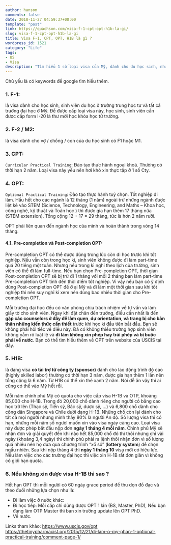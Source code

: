 ```yaml
---
author: hanson
comments: false
date: 2018-11-27 04:59:37+00:00
template: "post"
link: https://quachson.com/visa-f-1-cpt-opt-h1b-la-gi/
slug: visa-f-1-cpt-opt-h1b-la-gi
title: Visa F-1, CPT, OPT, H1B là gì ?
wordpress_id: 1521
category: "Life"
tags:
- US
- Visa
description: "Tìm hiểu 1 số loại visa của Mỹ, dành cho du học sinh, nhưng người làm việc ở Mỹ, những người thân, người phụ thuộc đi theo."
---
```

Chủ yếu là có keywords để google tìm hiểu thêm.
### **1. F-1**:
là visa dành cho học sinh, sinh viên du học ở trường trung học tư và tất cả trường đại học ở Mỹ. Để được cấp loại visa này, học sinh, sinh viên cần được cấp form I-20 là thư mời học khóa học từ trường.

### **2. F-2 / M2**: 
là visa dành cho vợ / chồng / con của du học sinh có F1 hoặc M1.

### **3. CPT**:
`Curricular Practical Training`: Đào tạo thực hành ngoại khoá. Thường có thời hạn 2 năm. Loại visa này yếu nên hơi khó xin thực tập ở 1 số Cty.

### **4. OPT**:
`Optional Practical Training`: Đào tạo thực hành tuỳ chọn. Tốt nghiệp đi làm. Hầu hết cho các ngành là 12 tháng (1 năm) ngoài trừ những ngành được liệt kê vào STEM (Science, Technology, Engineering, and Maths – Khoa học, công nghệ, kỹ thuật và Toán học ) thì được gia hạn thêm 17 tháng nữa (STEM extension). Tổng cộng 12 + 17 = 29 tháng, tức là hơn 2 năm rưỡi.

OPT phải liên quan đến ngành học của mình và hoàn thành trong vòng 14 tháng.

#### **4.1. Pre-completion và Post-completion OPT**:
Pre-completion OPT có thể được dùng trong lúc còn đi học trước khi tốt nghiệp. Nếu vẫn còn trong học kì, sinh viên không được đi làm part-time quá 20 tiếng một tuần. Nhưng nếu trong kì nghỉ theo lịch của trường, sinh viên có thể đi làm full-time. Nếu bạn chọn Pre-completion OPT, thời gian Post-completion OPT sẽ bị trừ đi 1 tháng với mỗi 2 tháng bạn làm part-time Pre-completion OPT tính đến thời điểm tốt nghiệp. Vì vậy nếu bạn có ý định dùng Post-completion OPT để ở ại Mỹ và đi làm một thời gian sau khi tốt nghiệp thì nên suy nghĩ kĩ xem nên dùng bao nhiêu thời gian cho Pre-completion OPT.

Mỗi trường đại học đều có văn phòng chịu trách nhiệm về tư vấn và làm giấy tờ cho sinh viên. Ngay khi đặt chân đến trường, điều cần nhất là đến **gặp các counselors ở đây để làm quen, dự orientation, và trang bị cho bản thân những kiến thức cần thiết** trước khi học kì đầu tiên bắt đầu. Bạn sẽ không phải hối tiếc về điều này. Đã có không thiếu trường hợp sinh viên không nắm rõ luật lệ và **đi làm không xin phép hay trái phép và bị buộc phải về nước**. Bạn có thể tìm hiểu thêm về OPT trên website của USCIS tại đây.


### **5. H1B**:


là dạng visa **có tài trợ từ công ty (sponsor)** dành cho lao động trình độ cao (highly skilled labor) thường có thời hạn 3 năm, được gia hạn thêm 1 lần nên tổng cộng là 6 năm. Từ H1B có thể xin thẻ xanh 2 năm. Nói dễ ăn vậy thì ai cũng có thể vào Mỹ hết rồi.

Mỗi năm chính phủ Mỹ có quota cho việc cấp visa H-1B và OTP, khoảng 85,000 cho H-1B. Trong đó 20,000 chổ dành riêng cho người có bằng cao học trở lên (Thạc sỹ, Tiến sỹ, Bác sỹ, dược sỹ, …) và 6,800 chổ dành cho công dân Singapore và Chile dưới dạng H-1B. Những chổ còn lại dành cho tất cả mọi người nhưng mình thấy 80% là người Ấn độ. Số lượng visa thì có hạn, những mỗi năm số người muốn xin vào visa ngày càng cao.
Loại visa này được phép bắt đầu nộp đơn **ngày 1 tháng 4 mỗi năm**. Chính phủ Mỹ sẽ nhận đơn và giải quyết đến khi nào hết 85,000 chổ đó thì thôi nhưng chỉ vài ngày (khoảng 3,4 ngày) thì chính phủ phải ra lệnh thôi nhận đơn vì số lượng quá nhiều nên họ đưa qua chương trình “xổ số” (**lottery system**) để chọn ngẩu nhiên. Sau khi nộp tháng 4 thì **ngày 1 tháng 10** visa mới có hiệu lực.
Nếu làm việc cho các trường đại học thì việc xin H-1B rất đơn giản vì không có giới hạn quota.


### **6. Nếu không xin được visa H-1B thì sao ?**


Hết hạn OPT thì mỗi người có 60 ngày grace period để thu dọn đồ đạc và theo đuổi những lựa chọn như là: 	
  * Đi làm việc ở nước khác: 	
  * Đi học tiếp: Mỗi cấp chỉ dùng được OPT 1 lần (BS, Master, PhD), Nếu bạn đang làm OTP Master thì bạn xin trường update lên OPT PhD. 	
  * Về nước.

Links tham khảo:
https://www.uscis.gov/opt
https://thetinypharmacist.org/2015/12/21/di-lam-o-my-phan-1-optional-practical-training/comment-page-1/
